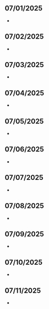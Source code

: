 ## 07/01/2025
- 

## 07/02/2025
- 

## 07/03/2025
- 

## 07/04/2025
- 

## 07/05/2025
- 

## 07/06/2025
- 

## 07/07/2025
- 

## 07/08/2025
- 

## 07/09/2025
- 

## 07/10/2025
- 

## 07/11/2025
- 